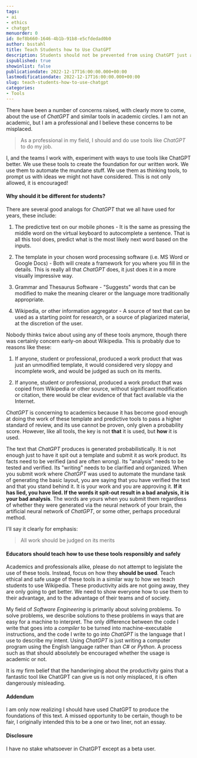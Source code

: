 ```yaml
---
tags:
- ai
- ethics
- chatgpt
menuorder: 0
id: 8ef8b660-1646-4b1b-91b8-e5cfdedad0b0
author: bsstahl
title: Teach Students how to Use ChatGPT
description: Students should not be prevented from using ChatGPT just as they shouldn't be prevented from using Wikipedia, spelling &amp; grammar checkers, and other productivity tools.
ispublished: true
showinlist: false
publicationdate: 2022-12-17T16:00:00.000+00:00
lastmodificationdate: 2022-12-17T16:00:00.000+00:00
slug: teach-students-how-to-use-chatgpt
categories:
- Tools
---
```

There have been a number of concerns raised, with clearly more to come, about the use of *ChatGPT* and similar tools in academic circles. I am not an academic, but I am a professional and I believe these concerns to be misplaced.

> As a professional in my field, I should and do use tools like *ChatGPT* to do my job.

I, and the teams I work with, experiment with ways to use tools like ChatGPT better. We use these tools to create the foundation for our written work. We use them to automate the mundane stuff. We use them as thinking tools, to prompt us with ideas we might not have considered. This is not only allowed, it is encouraged!

#### Why should it be different for students?

There are several good analogs for *ChatGPT* that we all have used for years, these include:

1. The predictive text on our mobile phones - It is the same as pressing the middle word on the virtual keyboard to autocomplete a sentence. That is all this tool does, predict what is the most likely next word based on the inputs.

2. The template in your chosen word processing software (i.e. MS Word or Google Docs) - Both will create a framework for you where you fill in the details. This is really all that *ChatGPT* does, it just does it in a more visually impressive way.

3. Grammar and Thesaurus Software - "Suggests" words that can be modified to make the meaning clearer or the language more traditionally appropriate.

4. Wikipedia, or other information aggregator - A source of text that can be used as a starting point for research, or a source of plagiarized material, at the discretion of the user.

Nobody thinks twice about using any of these tools anymore, though there was certainly concern early-on about Wikipedia. This is probably due to reasons like these:

1. If anyone, student or professional, produced a work product that was just an unmodified template, it would considered very sloppy and incomplete work, and would be judged as such on its merits.

2. If anyone, student or professional, produced a work product that was copied from Wikipedia or other source, without significant modification or citation, there would be clear evidence of that fact available via the Internet.

*ChatGPT* is concerning to academics because it has become good enough at doing the work of these template and predictive tools to pass a higher standard of review, and its use cannot be proven, only given a probability score. However, like all tools, the key is not **that** it is used, but **how** it is used.

The text that *ChatGPT* produces is generated probabilistically. It is not enough just to have it spit out a template and submit it as work product. Its facts need to be verified (and are often wrong). Its "analysis" needs to be tested and verified. Its "writing" needs to be clarified and organized. When you submit work where *ChatGPT* was used to automate the mundane task of generating the basic layout, you are saying that you have verified the text and that you stand behind it. It is your work and you are approving it. **If it has lied, you have lied. If the words it spit-out result in a bad analysis, it is your bad analysis**. The words are yours when you submit them regardless of whether they were generated via the neural network of your brain, the artificial neural network of *ChatGPT*, or some other, perhaps procedural method.

I'll say it clearly for emphasis:

> All work should be judged on its merits

#### Educators should teach how to use these tools responsibly and safely

Academics and professionals alike, please do not attempt to legislate the use of these tools. Instead, focus on how they **should be used**. Teach ethical and safe usage of these tools in a similar way to how we teach students to use Wikipedia. These productivity aids are not going away, they are only going to get better. We need to show everyone how to use them to their advantage, and to the advantage of their teams and of society.

My field of *Software Engineering* is primarily about solving problems. To solve problems, we describe solutions to these problems in ways that are easy for a machine to interpret. The only difference between the code I write that goes into a *compiler* to be turned into machine-executable instructions, and the code I write to go into *ChatGPT* is the language that I use to describe my intent. Using *ChatGPT* is just writing a computer program using the English language rather than *C#* or *Python*. A process such as that should absolutely be encouraged whether the usage is academic or not.

It is my firm belief that the handwringing about the productivity gains that a fantastic tool like ChatGPT can give us is not only misplaced, it is often dangerously misleading.

#### Addendum

I am only now realizing I should have used ChatGPT to produce the foundations of this text. A missed opportunity to be certain, though to be fair, I originally intended this to be a one or two liner, not an essay.

#### Disclosure

I have no stake whatsoever in ChatGPT except as a beta user.
